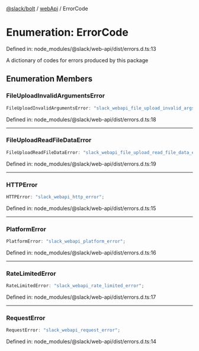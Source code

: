[@slack/bolt](../../../../index.md) / [webApi](../index.md) / ErrorCode

# Enumeration: ErrorCode

Defined in: node\_modules/@slack/web-api/dist/errors.d.ts:13

A dictionary of codes for errors produced by this package

## Enumeration Members

### FileUploadInvalidArgumentsError

```ts
FileUploadInvalidArgumentsError: "slack_webapi_file_upload_invalid_args_error";
```

Defined in: node\_modules/@slack/web-api/dist/errors.d.ts:18

***

### FileUploadReadFileDataError

```ts
FileUploadReadFileDataError: "slack_webapi_file_upload_read_file_data_error";
```

Defined in: node\_modules/@slack/web-api/dist/errors.d.ts:19

***

### HTTPError

```ts
HTTPError: "slack_webapi_http_error";
```

Defined in: node\_modules/@slack/web-api/dist/errors.d.ts:15

***

### PlatformError

```ts
PlatformError: "slack_webapi_platform_error";
```

Defined in: node\_modules/@slack/web-api/dist/errors.d.ts:16

***

### RateLimitedError

```ts
RateLimitedError: "slack_webapi_rate_limited_error";
```

Defined in: node\_modules/@slack/web-api/dist/errors.d.ts:17

***

### RequestError

```ts
RequestError: "slack_webapi_request_error";
```

Defined in: node\_modules/@slack/web-api/dist/errors.d.ts:14
